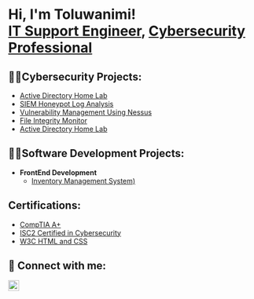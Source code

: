<h1>Hi, I'm Toluwanimi! <br/><a href="https://github.com/DanielDTO">IT Support Engineer</a>, <a href="www.linkedin.com/in/toluwanimi-olajide-85b6a9132">Cybersecurity Professional</a>

<h2>👨‍💻Cybersecurity Projects:</h2>

- [Active Directory Home Lab](https://github.com/DanielDTO/Active-Directory-HomeLab)
- [SIEM Honeypot Log Analysis](https://github.com/DanielDTO/SIEM-honeypot-Log-Analysis)
- [Vulnerability Management Using Nessus](https://github.com/DanielDTO/Vulnerability-Management-Using-Nessus)
- [File Integrity Monitor](https://github.com/DanielDTO/File-Integrity-Monitor)
- [Active Directory Home Lab](https://github.com/DanielDTO/Active-Directory-HomeLab)

<h2>👨‍💻Software Development Projects:</h2>

- <b>FrontEnd Development</b>
  - [Inventory Management System)](https://github.com/DanielDTO/Inventory-System)

<h2>Certifications:</h2>

- [CompTIA A+]()
- [ISC2 Certified in Cybersecurity]()
- [W3C HTML and CSS]()
  


<h2> 🤳 Connect with me:</h2>

[<img align="left" alt="Toluwanimi| LinkedIn" width="22px" src="https://cdn.jsdelivr.net/npm/simple-icons@v3/icons/linkedin.svg" />][linkedin]


[linkedin]: www.linkedin.com/in/toluwanimi-olajide-85b6a9132

<!--
**DanielDTO/DanielDTO** is a ✨ _special_ ✨ repository because its `README.md` (this file) appears on your GitHub profile.

Here are some ideas to get you started:

- 🔭 I’m currently working on ...
- 🌱 I’m currently learning ...
- 👯 I’m looking to collaborate on ...
- 🤔 I’m looking for help with ...
- 💬 Ask me about ...
- 📫 How to reach me: ...
- 😄 Pronouns: ...
- ⚡ Fun fact: ...
-->

